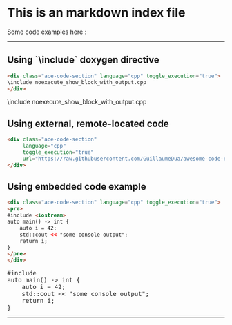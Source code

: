 # This is an markdown index file

Some code examples here :

---

## Using \`\include\` doxygen directive

```html
<div class="ace-code-section" language="cpp" toggle_execution="true">
\include noexecute_show_block_with_output.cpp
</div>
```

<div class="ace-code-section" language="cpp" toggle_execution="true">
\include noexecute_show_block_with_output.cpp
</div>

## Using external, remote-located code

```html
<div class="ace-code-section"
     language="cpp"
     toggle_execution="true"
     url="https://raw.githubusercontent.com/GuillaumeDua/awesome-code-element/main/docs/details/resources/code_content/noexecute_show_block_with_output.cpp">
</div>
```

<div class="ace-code-section"
     language="cpp"
     toggle_execution="true"
     url="https://raw.githubusercontent.com/GuillaumeDua/awesome-code-element/main/docs/details/resources/code_content/noexecute_show_block_with_output.cpp">
</div>

## Using embedded code example

```html
<div class="ace-code-section" language="cpp" toggle_execution="true">
<pre>
#include <iostream>
auto main() -> int {
    auto i = 42;
    std::cout << "some console output";
    return i;
}
</pre>
</div>
```

<div class="ace-code-section" language="cpp" toggle_execution="true">
<pre>
#include <iostream>
auto main() -> int {
    auto i = 42;
    std::cout << "some console output";
    return i;
}
</pre>
</div>

---